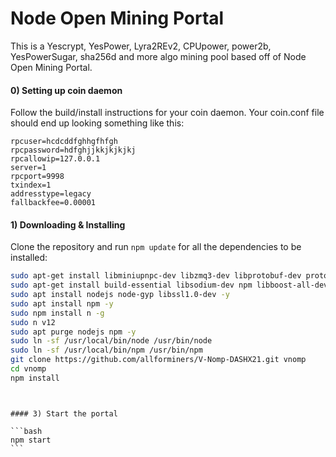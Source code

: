 # Node Open Mining Portal


This is a Yescrypt, YesPower, Lyra2REv2, CPUpower, power2b, YesPowerSugar, sha256d and more algo mining pool based off of Node Open Mining Portal.







#### 0) Setting up coin daemon
Follow the build/install instructions for your coin daemon. Your coin.conf file should end up looking something like this:
```
rpcuser=hcdcddfghhgfhfgh
rpcpassword=hdfghjjkkjkjkjkj
rpcallowip=127.0.0.1
server=1
rpcport=9998
txindex=1
addresstype=legacy
fallbackfee=0.00001

```


#### 1) Downloading & Installing

Clone the repository and run `npm update` for all the dependencies to be installed:

```bash
sudo apt-get install libminiupnpc-dev libzmq3-dev libprotobuf-dev protobuf-compiler libqrencode-dev unzip software-properties-common redis-server npm git screen -y
sudo apt-get install build-essential libsodium-dev npm libboost-all-dev libgmp-dev redis-server -y
sudo apt install nodejs node-gyp libssl1.0-dev -y
sudo apt install npm -y
sudo npm install n -g
sudo n v12
sudo apt purge nodejs npm -y
sudo ln -sf /usr/local/bin/node /usr/bin/node
sudo ln -sf /usr/local/bin/npm /usr/bin/npm
git clone https://github.com/allforminers/V-Nomp-DASHX21.git vnomp
cd vnomp
npm install
```


````


#### 3) Start the portal

```bash
npm start
```


